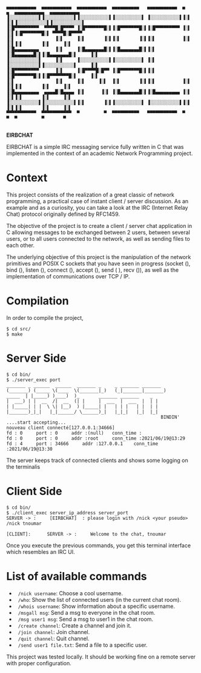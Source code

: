 

  ```

 ▄▄▄▄▄▄▄▄▄▄▄  ▄▄▄▄▄▄▄▄▄▄▄  ▄▄▄▄▄▄▄▄▄▄▄  ▄▄▄▄▄▄▄▄▄▄   ▄▄▄▄▄▄▄▄▄▄▄  ▄         ▄  ▄▄▄▄▄▄▄▄▄▄▄  ▄▄▄▄▄▄▄▄▄▄▄ 
▐░░░░░░░░░░░▌▐░░░░░░░░░░░▌▐░░░░░░░░░░░▌▐░░░░░░░░░░▌ ▐░░░░░░░░░░░▌▐░▌       ▐░▌▐░░░░░░░░░░░▌▐░░░░░░░░░░░▌
▐░█▀▀▀▀▀▀▀▀▀  ▀▀▀▀█░█▀▀▀▀ ▐░█▀▀▀▀▀▀▀█░▌▐░█▀▀▀▀▀▀▀█░▌▐░█▀▀▀▀▀▀▀▀▀ ▐░▌       ▐░▌▐░█▀▀▀▀▀▀▀█░▌ ▀▀▀▀█░█▀▀▀▀ 
▐░▌               ▐░▌     ▐░▌       ▐░▌▐░▌       ▐░▌▐░▌          ▐░▌       ▐░▌▐░▌       ▐░▌     ▐░▌     
▐░█▄▄▄▄▄▄▄▄▄      ▐░▌     ▐░█▄▄▄▄▄▄▄█░▌▐░█▄▄▄▄▄▄▄█░▌▐░▌          ▐░█▄▄▄▄▄▄▄█░▌▐░█▄▄▄▄▄▄▄█░▌     ▐░▌     
▐░░░░░░░░░░░▌     ▐░▌     ▐░░░░░░░░░░░▌▐░░░░░░░░░░▌ ▐░▌          ▐░░░░░░░░░░░▌▐░░░░░░░░░░░▌     ▐░▌     
▐░█▀▀▀▀▀▀▀▀▀      ▐░▌     ▐░█▀▀▀▀█░█▀▀ ▐░█▀▀▀▀▀▀▀█░▌▐░▌          ▐░█▀▀▀▀▀▀▀█░▌▐░█▀▀▀▀▀▀▀█░▌     ▐░▌     
▐░▌               ▐░▌     ▐░▌     ▐░▌  ▐░▌       ▐░▌▐░▌          ▐░▌       ▐░▌▐░▌       ▐░▌     ▐░▌     
▐░█▄▄▄▄▄▄▄▄▄  ▄▄▄▄█░█▄▄▄▄ ▐░▌      ▐░▌ ▐░█▄▄▄▄▄▄▄█░▌▐░█▄▄▄▄▄▄▄▄▄ ▐░▌       ▐░▌▐░▌       ▐░▌     ▐░▌     
▐░░░░░░░░░░░▌▐░░░░░░░░░░░▌▐░▌       ▐░▌▐░░░░░░░░░░▌ ▐░░░░░░░░░░░▌▐░▌       ▐░▌▐░▌       ▐░▌     ▐░▌     
 ▀▀▀▀▀▀▀▀▀▀▀  ▀▀▀▀▀▀▀▀▀▀▀  ▀         ▀  ▀▀▀▀▀▀▀▀▀▀   ▀▀▀▀▀▀▀▀▀▀▀  ▀         ▀  ▀         ▀       ▀      
                                                                                                        
 
 ```                                                      



**EIRBCHAT**

EIRBCHAT is a simple IRC messaging service fully written in C that was implemented in the context of an academic Network Programming project.

# Context

This project consists of the realization of a great classic of network programming, a practical case of instant client / server discussion. As an example and as a curiosity, you can take a look at the IRC (Internet Relay Chat) protocol originally defined by RFC1459.

The objective of the project is to create a client / server chat application in C allowing messages to be exchanged between 2 users, between several users, or to all users connected to the network, as well as sending files to each other.

The underlying objective of this project is the manipulation of the network primitives and POSIX C sockets that you have seen in progress (socket (), bind (), listen (), connect (), accept (), send ( ), recv ()), as well as the implementation of communications over TCP / IP.

# Compilation 
In order to compile the project,
 ```                                                      
$ cd src/
$ make 
 ```                                                      

# Server Side 
  ```                                                      
$ cd bin/
$ ./server_exec port
_______ _ ______  ______  _______ _     _ _______ _______ 
(_______) (_____ \(____  \(_______|_)   (_|_______|_______)
 _____  | |_____) )____)  )_       _______ _______    _    
|  ___) | |  __  /|  __  (| |     |  ___  |  ___  |  | |   
| |_____| | |  \ \| |__)  ) |_____| |   | | |   | |  | |   
|_______)_|_|   |_|______/ \______)_|   |_|_|   |_|  |_|   
                                                           BINDIN' ....start accepting...
nouveau client connecté[127.0.0.1:34666]
 fd : 0 	port : 0 	 addr :(null) 	conn_time : 	
 fd : 0 	port : 0 	 addr :root 	conn_time :2021/06/19@13:29 	
 fd : 4 	port : 34666 	 addr :127.0.0.1 	conn_time :2021/06/19@13:30 	

 ```                                                      
The server keeps track of connected clients and shows some logging on the terminalis

# Client Side 

 ```                                                      
$ cd bin/
$ ./client_exec server_ip_address server_port
SERVER -> : 	[EIRBCHAT]  : please login with /nick <your pseudo>
/nick tnoumar

 [CLIENT]:  	SERVER -> : 	Welcome to the chat, tnoumar
 ```                                                      

Once you execute the previous commands, you get this terminal interface which resembles an IRC UI.

# List of available commands
  - ``` /nick username```: Choose a cool username.
  - ``` /who```: Show the list of connected users (in the current chat room).
  - ``` /whois username```: Show information about a specific username.
  - ``` /msgall msg```: Send a msg to everyone in the chat room.
  - ``` /msg user1 msg```: Send a msg to user1 in the chat room.
  - ``` /create channel```: Create a channel and join it.
  - ``` /join channel```: Join channel.
  - ``` /quit channel```: Quit channel.
  - ``` /send user1 file.txt```: Send a file to a specific user.





This project was tested locally. It should be working fine on a remote server with proper configuration.

